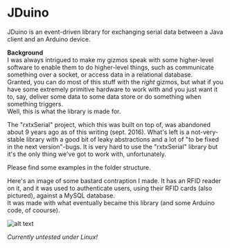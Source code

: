 # JDuino

JDuino is an event-driven library for exchanging serial data between a Java client and an Arduino device.

**Background**  
I was always intrigued to make my gizmos speak with some higher-level software to enable them to do higher-level things, such as communicate something over a socket, or access data in a relational database.  
Granted, you can do most of this stuff with the *right* gizmos, but what if you have some extremely primitive hardware to work with and you just want it to, say, deliver some data to some data store or do something when something triggers.  
Well, this is what the library is made for.

The "rxtxSerial" project, which this was built on top of, was abandoned about 9 years ago as of this writing (sept. 2016). What's left is a not-very-stable library with a good bit of leaky abstractions and a lot of "to be fixed in the next version"-bugs. It is very hard to use the "rxtxSerial" library but it's the only thing we've got to work with, unfortunately.

Please find some examples in the folder structure.

Here's an image of some bastard contraption I made. It has an RFID reader on it, and it was used to authenticate users, using their RFID cards (also pictured), against a MySQL database.  
It was made with what eventually became this library (and some Arduino code, of coourse).

![alt text](http://media.martinbytes.com/IMG_0012.JPG "RFID Reader Circuit")

*Currently untested under Linux!*